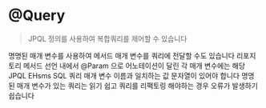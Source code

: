 # @Query
> JPQL 정의를 사용하여 복합쿼리를 제어할 수 있습니다

명명된 매개 변수를 사용하여 메서드 매개 변수를 쿼리에 전달할 수도 있습니다
리포지토리 메서드 선언 내에서 @Param 으로 어노테이션이 달린 각 매개 변수에는 해당 JPQL EHsms SQL 쿼리 매개 변수 이름과 일치하는 값 문자열이 있어야 합니다 명명된 매개 변수가 있는 쿼리는 읽기 쉽고 쿼리를 리팩토링 해야하는 경우 오류가 발생하기 쉽습니다


